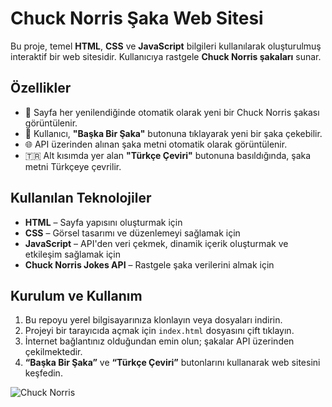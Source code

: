 # Chuck Norris Şaka Web Sitesi

Bu proje, temel **HTML**, **CSS** ve **JavaScript** bilgileri kullanılarak oluşturulmuş interaktif bir web sitesidir. Kullanıcıya rastgele **Chuck Norris şakaları** sunar.

## Özellikler

- 🎯 Sayfa her yenilendiğinde otomatik olarak yeni bir Chuck Norris şakası görüntülenir.
- 🔁 Kullanıcı, **"Başka Bir Şaka"** butonuna tıklayarak yeni bir şaka çekebilir.
- 🌐 API üzerinden alınan şaka metni otomatik olarak görüntülenir.
- 🇹🇷 Alt kısımda yer alan **"Türkçe Çeviri"** butonuna basıldığında, şaka metni Türkçeye çevrilir.

## Kullanılan Teknolojiler

- **HTML** – Sayfa yapısını oluşturmak için
- **CSS** – Görsel tasarımı ve düzenlemeyi sağlamak için
- **JavaScript** – API'den veri çekmek, dinamik içerik oluşturmak ve etkileşim sağlamak için
- **Chuck Norris Jokes API** – Rastgele şaka verilerini almak için

## Kurulum ve Kullanım

1. Bu repoyu yerel bilgisayarınıza klonlayın veya dosyaları indirin.
2. Projeyi bir tarayıcıda açmak için `index.html` dosyasını çift tıklayın.
3. İnternet bağlantınız olduğundan emin olun; şakalar API üzerinden çekilmektedir.
4. **“Başka Bir Şaka”** ve **“Türkçe Çeviri”** butonlarını kullanarak web sitesini keşfedin.



![Chuck Norris](https://github.com/user-attachments/assets/aeea96a2-4445-447a-ac36-5de1bda546ff)

